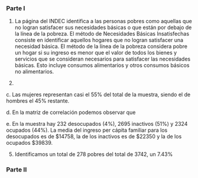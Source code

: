 ### Parte I

1. La página del INDEC identifica a las personas pobres como aquellas que no logran satisfacer sus necesidades básicas o que están por debajo de la línea de la pobreza. El método de Necesidades Básicas Insatisfechas consiste en identificar aquellos hogares que no logran satisfacer una necesidad básica. El método de la línea de la pobreza considera pobre un hogar si su ingreso es menor que el valor de todos los bienes y servicios que se consideran necesarios para satisfacer las necesidades básicas. Esto incluye consumos alimentarios y otros consumos básicos no alimentarios.

2. 

c. Las mujeres representan casi el 55% del total de la muestra, siendo el de hombres el 45% restante.

d. En la matriz de correlación podemos observar que 

e. En la muestra hay 232 desocupados (4%), 2695 inactivos (51%) y 2324 ocupados (44%). La media del ingreso per cápita familiar para los desocupados es de $14758, la de los inactivos es de $22350 y la de los ocupados $39839.

5. Identificamos un total de 278 pobres del total de 3742, un 7.43%

### Parte II

